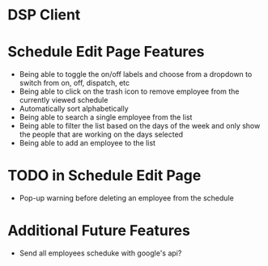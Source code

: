 # DSP Client

# Schedule Edit Page Features

- Being able to toggle the on/off labels and choose from a dropdown to switch from on, off, dispatch, etc
- Being able to click on the trash icon to remove employee from the currently viewed schedule
- Automatically sort alphabetically
- Being able to search a single employee from the list
- Being able to filter the list based on the days of the week and only show the people that are working on the days selected
- Being able to add an employee to the list

# TODO in Schedule Edit Page

- Pop-up warning before deleting an employee from the schedule

# Additional Future Features

- Send all employees scheduke with google's api?
